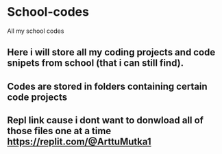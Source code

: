 # School-codes
All my school codes

## Here i will store all my coding projects and code snipets from school (that i can still find).
## Codes are stored in folders containing certain code projects
## Repl link cause i dont want to donwload all of those files one at a time https://replit.com/@ArttuMutka1
